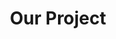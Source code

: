 ---
title: "Our Project"
description: "this is meta description"
draft: false
bg_image: "images/featue-bg.webp"
---